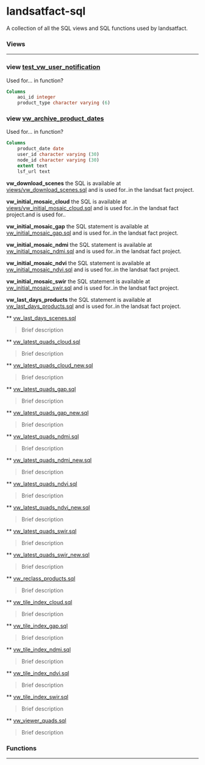 # landsatfact-sql
A collection of all the SQL views and SQL functions used by landsatfact.

### Views
___
### view [test_vw_user_notification](views/test_vw_user_notification.sql)

Used for... in function?
```sql
Columns
    aoi_id integer
    product_type character varying (6)
```

### view [vw_archive_product_dates](views/vw_archive_product_dates.sql)

Used for... in function?
```sql
Columns
    product_date date
    user_id character varying (30)
    node_id character varying (30)
    extent text
    lsf_url text
```

**vw_download_scenes** the SQL is available at [views/vw_download_scenes.sql](views/vw_download_scenes.sql) and is used for..in the landsat fact project.  

**vw_initial_mosaic_cloud** the SQL is available at [views/vw_initial_mosaic_cloud.sql](views/vw_initial_mosaic_cloud.sql) and is used for..in the landsat fact project.and is used for..

**vw_initial_mosaic_gap** the SQL statement is available at [vw_initial_mosaic_gap.sql](views/vw_initial_mosaic_gap.sql) and is used for..in the landsat fact project.

**vw_initial_mosaic_ndmi**  the SQL statement is available at [vw_initial_mosaic_ndmi.sql](views/vw_initial_mosaic_ndmi.sql) and is used for..in the landsat fact project.

**vw_initial_mosaic_ndvi** the SQL statement is available at [vw_initial_mosaic_ndvi.sql](views/vw_initial_mosaic_ndvi.sql) and is used for..in the landsat fact project.

**vw_initial_mosaic_swir** the SQL statement is available at [vw_initial_mosaic_swir.sql](views/vw_initial_mosaic_swir.sql) and is used for..in the landsat fact project.

**vw_last_days_products**  the SQL statement is available at [vw_last_days_products.sql](viewws/vw_last_days_products.sql) and is used for..in the landsat fact project.

** [vw_last_days_scenes.sql](views/vw_last_days_scenes.sql)
> Brief description

** [vw_latest_quads_cloud.sql](views/vw_latest_quads_cloud.sql)
> Brief description

** [vw_latest_quads_cloud_new.sql](views/vw_latest_quads_cloud_new.sql)
> Brief description

** [vw_latest_quads_gap.sql](views/vw_latest_quads_gap.sql)
> Brief description

** [vw_latest_quads_gap_new.sql](views/vw_latest_quads_gap_new.sql)
> Brief description

** [vw_latest_quads_ndmi.sql](views/vw_latest_quads_ndmi.sql)
> Brief description

** [vw_latest_quads_ndmi_new.sql](views/vw_latest_quads_ndmi_new.sql)
> Brief description

** [vw_latest_quads_ndvi.sql](views/vw_latest_quads_ndvi.sql)
> Brief description

** [vw_latest_quads_ndvi_new.sql](views/vw_latest_quads_ndvi_new.sql)
> Brief description

** [vw_latest_quads_swir.sql](views/vw_latest_quads_swir.sql)
> Brief description

** [vw_latest_quads_swir_new.sql](views/vw_latest_quads_swir_new.sql)
> Brief description

** [vw_reclass_products.sql](views/vw_reclass_products.sql)
> Brief description

** [vw_tile_index_cloud.sql](views/vw_tile_index_cloud.sql)
> Brief description

** [vw_tile_index_gap.sql](views/vw_tile_index_gap.sql)
> Brief description

** [vw_tile_index_ndmi.sql](views/vw_tile_index_ndmi.sql)
> Brief description

** [vw_tile_index_ndvi.sql](views/vw_tile_index_ndvi.sql)
> Brief description

** [vw_tile_index_swir.sql](views/vw_tile_index_swir.sql)
> Brief description

** [vw_viewer_quads.sql](views/vw_viewer_quads.sql)
> Brief description

### Functions
---
